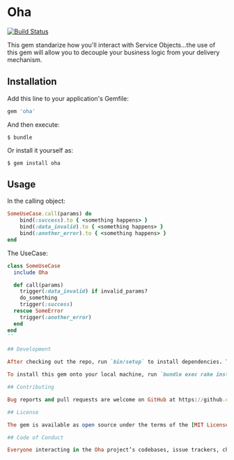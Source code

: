 # Oha
[![Build Status](https://travis-ci.org/mariiillo/oha.svg?branch=master)](https://travis-ci.org/mariiillo/oha)

This gem standarize how you'll interact with Service Objects...the use of this gem will allow you to decouple your business logic from your delivery mechanism.

## Installation

Add this line to your application's Gemfile:

```ruby
gem 'oha'
```

And then execute:

    $ bundle

Or install it yourself as:

    $ gem install oha

## Usage

In the calling object:
```ruby
SomeUseCase.call(params) do
    bind(:success).to { <something happens> }
    bind(:data_invalid).to { <something happens> }
    bind(:another_error).to { <something happens> }
end
```

The UseCase:
```ruby
class SomeUseCase
  include Oha

  def call(params)
    trigger(:data_invalid) if invalid_params?
    do_something
    trigger(:success)
  rescue SomeError
    trigger(:another_error)
  end
end
``

## Development

After checking out the repo, run `bin/setup` to install dependencies. Then, run `rake spec` to run the tests. You can also run `bin/console` for an interactive prompt that will allow you to experiment.

To install this gem onto your local machine, run `bundle exec rake install`. To release a new version, update the version number in `version.rb`, and then run `bundle exec rake release`, which will create a git tag for the version, push git commits and tags, and push the `.gem` file to [rubygems.org](https://rubygems.org).

## Contributing

Bug reports and pull requests are welcome on GitHub at https://github.com/mariiillo/oha. This project is intended to be a safe, welcoming space for collaboration, and contributors are expected to adhere to the [Contributor Covenant](http://contributor-covenant.org) code of conduct.

## License

The gem is available as open source under the terms of the [MIT License](https://opensource.org/licenses/MIT).

## Code of Conduct

Everyone interacting in the Oha project’s codebases, issue trackers, chat rooms and mailing lists is expected to follow the [code of conduct](https://github.com/[USERNAME]/oha/blob/master/CODE_OF_CONDUCT.md).
